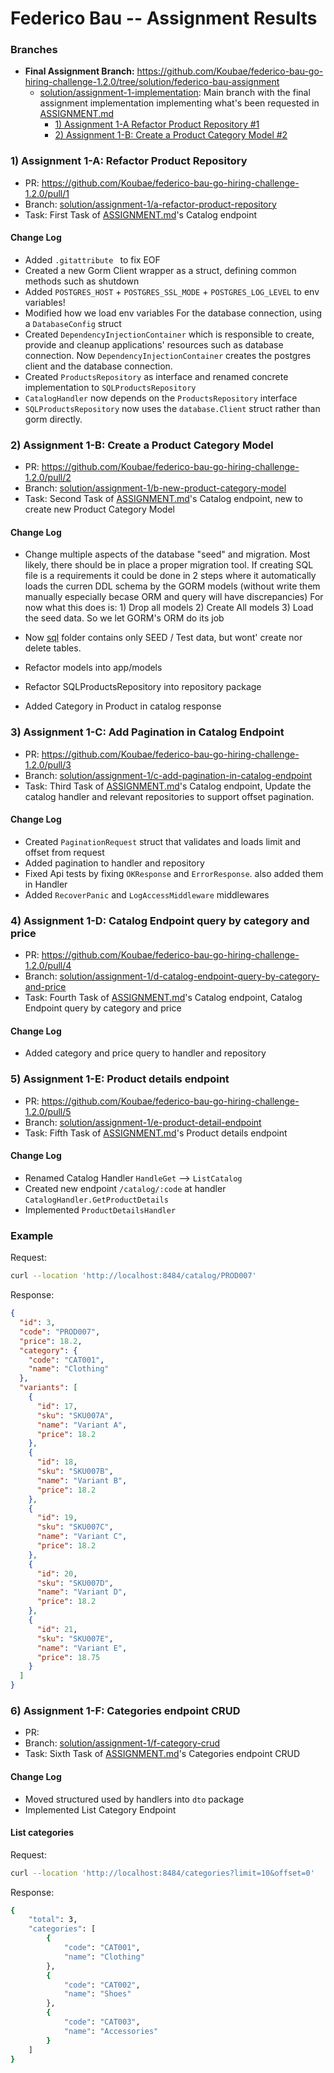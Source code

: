 Federico Bau -- Assignment Results
==================================


### Branches

* **Final Assignment Branch:** https://github.com/Koubae/federico-bau-go-hiring-challenge-1.2.0/tree/solution/federico-bau-assignment
    * [solution/assignment-1-implementation](https://github.com/Koubae/federico-bau-go-hiring-challenge-1.2.0/tree/solution/assignment-1-implementation):
      Main branch with the final assignment implementation implementing what's been requested in [ASSIGNMENT.md](./ASSIGNMENT.md)
        * [1) Assignment 1-A Refactor Product Repository #1](https://github.com/Koubae/federico-bau-go-hiring-challenge-1.2.0/pull/1)
        * [2) Assignment 1-B: Create a Product Category Model #2](https://github.com/Koubae/federico-bau-go-hiring-challenge-1.2.0/pull/2)
     

### 1) Assignment 1-A: Refactor Product Repository  

* PR: https://github.com/Koubae/federico-bau-go-hiring-challenge-1.2.0/pull/1
* Branch: [solution/assignment-1/a-refactor-product-repository](https://github.com/Koubae/federico-bau-go-hiring-challenge-1.2.0/tree/solution/assignment-1/a-refactor-product-repository)
* Task: First Task of [ASSIGNMENT.md](./ASSIGNMENT.md)'s Catalog endpoint

#### Change Log

* Added `.gitattribute ` to fix EOF
* Created a new Gorm Client wrapper as a struct, defining common methods such as shutdown
* Added `POSTGRES_HOST` + `POSTGRES_SSL_MODE` + `POSTGRES_LOG_LEVEL` to env variables!
* Modified how we load env variables For the database connection, using a `DatabaseConfig` struct 
* Created `DependencyInjectionContainer` which is responsible to create, provide and cleanup applications' resources
  such as database connection. Now `DependencyInjectionContainer` creates the postgres client and the database connection.
* Created `ProductsRepository` as interface and renamed concrete implementation to `SQLProductsRepository`
* `CatalogHandler` now depends on the `ProductsRepository` interface
* `SQLProductsRepository` now uses the `database.Client` struct rather than gorm directly.

### 2) Assignment 1-B: Create a Product Category Model

* PR: https://github.com/Koubae/federico-bau-go-hiring-challenge-1.2.0/pull/2
* Branch: [solution/assignment-1/b-new-product-category-model](https://github.com/Koubae/federico-bau-go-hiring-challenge-1.2.0/tree/solution/assignment-1/b-new-product-category-model)
* Task: Second Task of [ASSIGNMENT.md](./ASSIGNMENT.md)'s Catalog endpoint, new to create new Product Category Model

#### Change Log

* Change multiple aspects of the database "seed" and migration. Most likely, there should be in place a proper migration tool.
  If creating SQL file is a requirements it could be done in 2 steps where it automatically loads the curren
  DDL schema by the GORM models (without write them manually especially becase ORM and query will have discrepancies)
  For now what this does is: 1) Drop all models 2) Create All models 3) Load the seed data. So we let GORM's ORM do its job

* Now [sql](./sql) folder contains only SEED / Test data, but wont' create nor delete tables.
* Refactor models into app/models
* Refactor SQLProductsRepository into repository package
* Added Category in Product in catalog response

### 3) Assignment 1-C: Add Pagination in Catalog Endpoint

* PR: https://github.com/Koubae/federico-bau-go-hiring-challenge-1.2.0/pull/3
* Branch:  [solution/assignment-1/c-add-pagination-in-catalog-endpoint](https://github.com/Koubae/federico-bau-go-hiring-challenge-1.2.0/tree/solution/assignment-1/c-add-pagination-in-catalog-endpoint)
* Task: Third Task of [ASSIGNMENT.md](./ASSIGNMENT.md)'s Catalog endpoint, Update the catalog handler and relevant repositories to support offset pagination.

#### Change Log

* Created `PaginationRequest` struct that validates and loads limit and offset from request
* Added pagination to handler and repository
* Fixed Api tests by fixing `OKResponse` and `ErrorResponse`. also added them in Handler
* Added `RecoverPanic` and `LogAccessMiddleware` middlewares

### 4) Assignment 1-D: Catalog Endpoint query by category and price

* PR: https://github.com/Koubae/federico-bau-go-hiring-challenge-1.2.0/pull/4
* Branch: [solution/assignment-1/d-catalog-endpoint-query-by-category-and-price](https://github.com/Koubae/federico-bau-go-hiring-challenge-1.2.0/tree/solution/assignment-1/d-catalog-endpoint-query-by-category-and-price)
* Task: Fourth Task of [ASSIGNMENT.md](./ASSIGNMENT.md)'s Catalog endpoint, Catalog Endpoint query by category and price

#### Change Log

* Added category and price query to handler and repository


### 5) Assignment 1-E: Product details endpoint

* PR: https://github.com/Koubae/federico-bau-go-hiring-challenge-1.2.0/pull/5
* Branch: [solution/assignment-1/e-product-detail-endpoint](https://github.com/Koubae/federico-bau-go-hiring-challenge-1.2.0/tree/solution/assignment-1/e-product-detail-endpoint)
* Task: Fifth Task of [ASSIGNMENT.md](./ASSIGNMENT.md)'s Product details endpoint

#### Change Log

* Renamed Catalog Handler `HandleGet` --> `ListCatalog`
* Created new endpoint `/catalog/:code` at handler `CatalogHandler.GetProductDetails`
* Implemented `ProductDetailsHandler`

### Example

Request: 

```bash
curl --location 'http://localhost:8484/catalog/PROD007'
```

Response: 
```json
{
  "id": 3,
  "code": "PROD007",
  "price": 18.2,
  "category": {
    "code": "CAT001",
    "name": "Clothing"
  },
  "variants": [
    {
      "id": 17,
      "sku": "SKU007A",
      "name": "Variant A",
      "price": 18.2
    },
    {
      "id": 18,
      "sku": "SKU007B",
      "name": "Variant B",
      "price": 18.2
    },
    {
      "id": 19,
      "sku": "SKU007C",
      "name": "Variant C",
      "price": 18.2
    },
    {
      "id": 20,
      "sku": "SKU007D",
      "name": "Variant D",
      "price": 18.2
    },
    {
      "id": 21,
      "sku": "SKU007E",
      "name": "Variant E",
      "price": 18.75
    }
  ]
}
```


### 6) Assignment 1-F: Categories endpoint CRUD

* PR: 
* Branch: [solution/assignment-1/f-category-crud]()
* Task: Sixth Task of [ASSIGNMENT.md](./ASSIGNMENT.md)'s Categories endpoint CRUD

#### Change Log

* Moved structured used by handlers into `dto` package
* Implemented List Category Endpoint


#### List categories

Request:

```bash
curl --location 'http://localhost:8484/categories?limit=10&offset=0'
```

Response:

```bash
{
    "total": 3,
    "categories": [
        {
            "code": "CAT001",
            "name": "Clothing"
        },
        {
            "code": "CAT002",
            "name": "Shoes"
        },
        {
            "code": "CAT003",
            "name": "Accessories"
        }
    ]
}
```